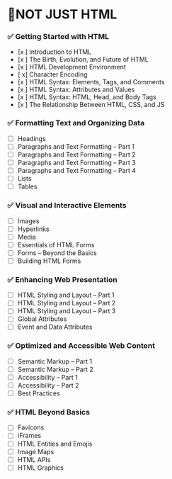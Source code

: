 # 📘NOT JUST HTML

### ✅ Getting Started with HTML
- [x ] Introduction to HTML  
- [x ] The Birth, Evolution, and Future of HTML  
- [x ] HTML Development Environment  
- [ x] Character Encoding  
- [x ] HTML Syntax: Elements, Tags, and Comments  
- [x ] HTML Syntax: Attributes and Values  
- [x ] HTML Syntax: HTML, Head, and Body Tags  
- [x ] The Relationship Between HTML, CSS, and JS  

### ✅ Formatting Text and Organizing Data
- [ ] Headings  
- [ ] Paragraphs and Text Formatting – Part 1  
- [ ] Paragraphs and Text Formatting – Part 2  
- [ ] Paragraphs and Text Formatting – Part 3  
- [ ] Paragraphs and Text Formatting – Part 4  
- [ ] Lists  
- [ ] Tables  

### ✅ Visual and Interactive Elements
- [ ] Images  
- [ ] Hyperlinks  
- [ ] Media  
- [ ] Essentials of HTML Forms  
- [ ] Forms – Beyond the Basics  
- [ ] Building HTML Forms  

### ✅ Enhancing Web Presentation
- [ ] HTML Styling and Layout – Part 1  
- [ ] HTML Styling and Layout – Part 2  
- [ ] HTML Styling and Layout – Part 3  
- [ ] Global Attributes  
- [ ] Event and Data Attributes  

### ✅ Optimized and Accessible Web Content
- [ ] Semantic Markup – Part 1  
- [ ] Semantic Markup – Part 2  
- [ ] Accessibility – Part 1  
- [ ] Accessibility – Part 2  
- [ ] Best Practices  

### ✅ HTML Beyond Basics
- [ ] Favicons  
- [ ] iFrames  
- [ ] HTML Entities and Emojis  
- [ ] Image Maps  
- [ ] HTML APIs  
- [ ] HTML Graphics  
